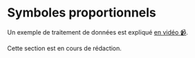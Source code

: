<a name="proportional-symbols"></a>

# Symboles proportionnels

Un exemple de traitement de données est expliqué <a href="https://youtu.be/irT6eV7JGDw" target="_blank">en vidéo 📹</a>.

Cette section est en cours de rédaction.
